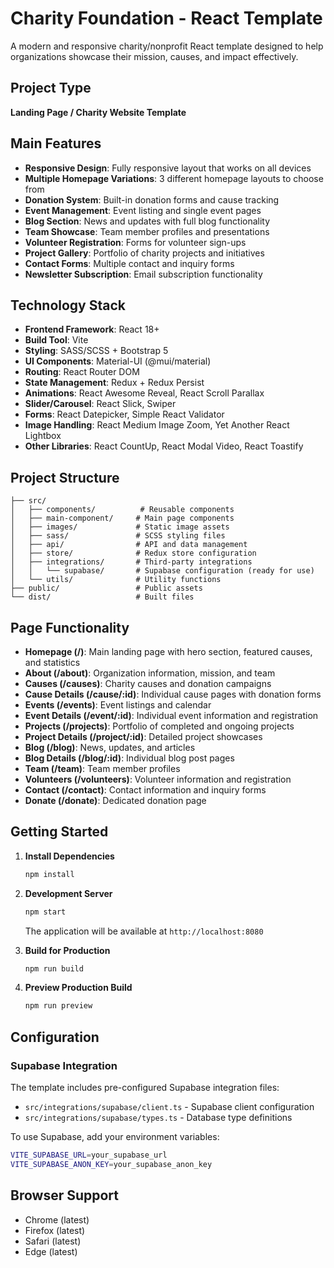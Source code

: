 # Charity Foundation - React Template

A modern and responsive charity/nonprofit React template designed to help organizations showcase their mission, causes, and impact effectively.

## Project Type
**Landing Page / Charity Website Template**

## Main Features

- **Responsive Design**: Fully responsive layout that works on all devices
- **Multiple Homepage Variations**: 3 different homepage layouts to choose from
- **Donation System**: Built-in donation forms and cause tracking
- **Event Management**: Event listing and single event pages
- **Blog Section**: News and updates with full blog functionality
- **Team Showcase**: Team member profiles and presentations
- **Volunteer Registration**: Forms for volunteer sign-ups
- **Project Gallery**: Portfolio of charity projects and initiatives
- **Contact Forms**: Multiple contact and inquiry forms
- **Newsletter Subscription**: Email subscription functionality

## Technology Stack

- **Frontend Framework**: React 18+
- **Build Tool**: Vite
- **Styling**: SASS/SCSS + Bootstrap 5
- **UI Components**: Material-UI (@mui/material)
- **Routing**: React Router DOM
- **State Management**: Redux + Redux Persist
- **Animations**: React Awesome Reveal, React Scroll Parallax
- **Slider/Carousel**: React Slick, Swiper
- **Forms**: React Datepicker, Simple React Validator
- **Image Handling**: React Medium Image Zoom, Yet Another React Lightbox
- **Other Libraries**: React CountUp, React Modal Video, React Toastify

## Project Structure

```
├── src/
│   ├── components/          # Reusable components
│   ├── main-component/     # Main page components
│   ├── images/             # Static image assets
│   ├── sass/               # SCSS styling files
│   ├── api/                # API and data management
│   ├── store/              # Redux store configuration
│   ├── integrations/       # Third-party integrations
│   │   └── supabase/       # Supabase configuration (ready for use)
│   └── utils/              # Utility functions
├── public/                 # Public assets
└── dist/                   # Built files
```

## Page Functionality

- **Homepage (/)**: Main landing page with hero section, featured causes, and statistics
- **About (/about)**: Organization information, mission, and team
- **Causes (/causes)**: Charity causes and donation campaigns
- **Cause Details (/cause/:id)**: Individual cause pages with donation forms
- **Events (/events)**: Event listings and calendar
- **Event Details (/event/:id)**: Individual event information and registration
- **Projects (/projects)**: Portfolio of completed and ongoing projects
- **Project Details (/project/:id)**: Detailed project showcases
- **Blog (/blog)**: News, updates, and articles
- **Blog Details (/blog/:id)**: Individual blog post pages
- **Team (/team)**: Team member profiles
- **Volunteers (/volunteers)**: Volunteer information and registration
- **Contact (/contact)**: Contact information and inquiry forms
- **Donate (/donate)**: Dedicated donation page

## Getting Started

1. **Install Dependencies**
   ```bash
   npm install
   ```

2. **Development Server**
   ```bash
   npm start
   ```
   The application will be available at `http://localhost:8080`

3. **Build for Production**
   ```bash
   npm run build
   ```

4. **Preview Production Build**
   ```bash
   npm run preview
   ```

## Configuration

### Supabase Integration
The template includes pre-configured Supabase integration files:
- `src/integrations/supabase/client.ts` - Supabase client configuration
- `src/integrations/supabase/types.ts` - Database type definitions

To use Supabase, add your environment variables:
```bash
VITE_SUPABASE_URL=your_supabase_url
VITE_SUPABASE_ANON_KEY=your_supabase_anon_key
```

## Browser Support
- Chrome (latest)
- Firefox (latest)
- Safari (latest)
- Edge (latest)
